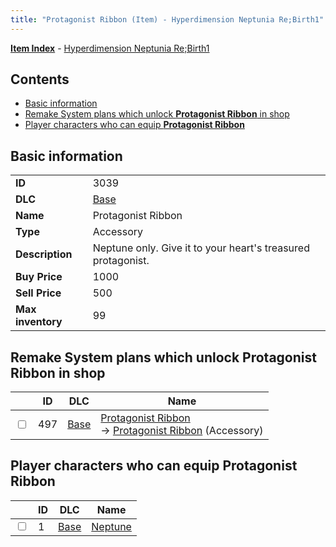 ```yaml
---
title: "Protagonist Ribbon (Item) - Hyperdimension Neptunia Re;Birth1"
---
```


[**Item Index**](/neptunia/rb1/item/index.html) - [Hyperdimension Neptunia Re;Birth1](/neptunia/rb1)

## Contents

- [Basic information](#basic-information)
- [Remake System plans which unlock **Protagonist Ribbon** in shop](#remake-system-plans-which-unlock-protagonist-ribbon-in-shop)
- [Player characters who can equip **Protagonist Ribbon**](#player-characters-who-can-equip-protagonist-ribbon)

## Basic information

|   |   |
| -- | -- |
| **ID** | 3039 |
| **DLC** | [Base](/neptunia/rb1/dlc/1-base.html) |
| **Name** | Protagonist Ribbon |
| **Type** | Accessory |
| **Description** | Neptune only. Give it to your heart's treasured protagonist. |
| **Buy Price** | 1000 |
| **Sell Price** | 500 |
| **Max inventory** | 99 |


## Remake System plans which unlock **Protagonist Ribbon** in shop

|    | ID | DLC | Name |
| -- | -- | --- | ---- |
| <input type="checkbox" id="rb1-remake-1-497" class="trackbox" /> | 497 | [Base](/neptunia/rb1/dlc/1-base.html) | [Protagonist Ribbon](/neptunia/rb1/remake/1-497-protagonist-ribbon.html)<br /> → [Protagonist Ribbon](/neptunia/rb1/item/1-3039-protagonist-ribbon.html) (Accessory) |


## Player characters who can equip **Protagonist Ribbon**

|    | ID | DLC | Name |
| -- | -- | --- | ---- |
| <input type="checkbox" id="rb1-player-1-1" class="trackbox" /> | 1 | [Base](/neptunia/rb1/dlc/1-base.html) | [Neptune](/neptunia/rb1/player/1-1-neptune.html) |
